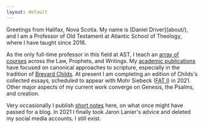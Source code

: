 ```yaml
---
layout: default
---
```


<div class="lead pretty-links">
  Greetings from Halifax, Nova Scotia. My name is [Daniel Driver](about/), and I am a Professor of Old Testament at Atlantic School of Theology, where I have taught since 2016.

  As the only full-time professor in this field at AST, I teach an [array of courses](courses/) across the Law, Prophets, and Writings.
  My [academic publications](work/) have focused on canonical approaches to scripture, especially in the tradition of [Brevard Childs](bsc/). At present I am completing an edition of Childs's collected essays, scheduled to appear with Mohr Siebeck ([FAT I](https://www.mohrsiebeck.com/en/monograph-series/forschungen-zum-alten-testament-fat)) in 2021.
  Other major aspects of my current work converge on Genesis, the Psalms, and creation.

  Very occasionally I publish [short notes](notes/) here, on what once might have passed for a blog. In 2021 I finally took Jaron Lanier's advice and deleted my social media accounts. I still exist.

</div>
